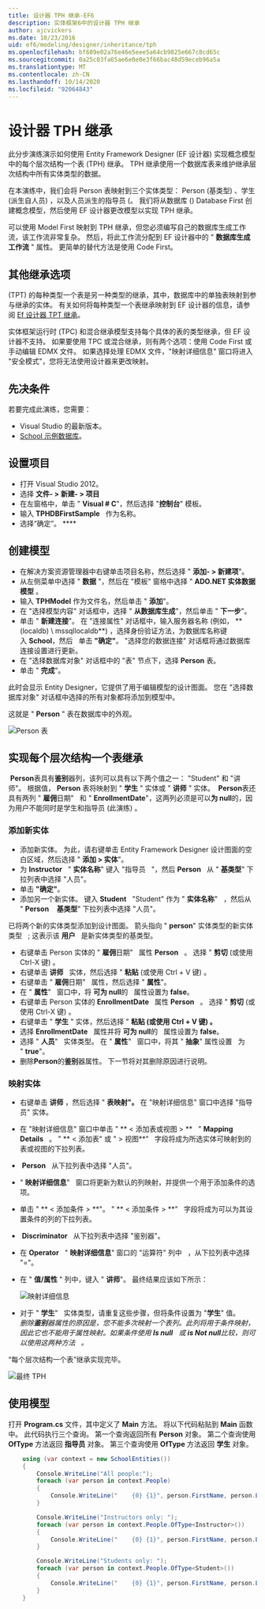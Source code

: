 ```yaml
---
title: 设计器 TPH 继承-EF6
description: 实体框架6中的设计器 TPH 继承
author: ajcvickers
ms.date: 10/23/2016
uid: ef6/modeling/designer/inheritance/tph
ms.openlocfilehash: bf689e02a76e46e5eee5a64cb9825e667c8cd65c
ms.sourcegitcommit: 0a25c03fa65ae6e0e0e3f66bac48d59eceb96a5a
ms.translationtype: MT
ms.contentlocale: zh-CN
ms.lasthandoff: 10/14/2020
ms.locfileid: "92064843"
---
```

# <a name="designer-tph-inheritance"></a>设计器 TPH 继承
此分步演练演示如何使用 Entity Framework Designer (EF 设计器) 实现概念模型中的每个层次结构一个表 (TPH) 继承。 TPH 继承使用一个数据库表来维护继承层次结构中所有实体类型的数据。

在本演练中，我们会将 Person 表映射到三个实体类型： Person (基类型) 、学生 (派生自人员) ，以及人员派生的指导员 (。 我们将从数据库 () Database First 创建概念模型，然后使用 EF 设计器更改模型以实现 TPH 继承。

可以使用 Model First 映射到 TPH 继承，但您必须编写自己的数据库生成工作流，该工作流非常复杂。 然后，将此工作流分配到 EF 设计器中的 " **数据库生成工作流** " 属性。 更简单的替代方法是使用 Code First。

## <a name="other-inheritance-options"></a>其他继承选项

 (TPT) 的每种类型一个表是另一种类型的继承，其中，数据库中的单独表映射到参与继承的实体。 有关如何将每种类型一个表继承映射到 EF 设计器的信息，请参阅 [Ef 设计器 TPT 继承](xref:ef6/modeling/designer/inheritance/tpt)。

实体框架运行时 (TPC) 和混合继承模型支持每个具体的表的类型继承，但 EF 设计器不支持。 如果要使用 TPC 或混合继承，则有两个选项：使用 Code First 或手动编辑 EDMX 文件。 如果选择处理 EDMX 文件，"映射详细信息" 窗口将进入 "安全模式"，您将无法使用设计器来更改映射。

## <a name="prerequisites"></a>先决条件

若要完成此演练，您需要：

- Visual Studio 的最新版本。
- [School 示例数据库](xref:ef6/resources/school-database)。

## <a name="set-up-the-project"></a>设置项目

-   打开 Visual Studio 2012。
-   选择 **文件- &gt; 新建- &gt; 项目**
-   在左窗格中，单击 " **Visual \# C**"，然后选择 "**控制台**" 模板。
-   输入 **TPHDBFirstSample**   作为名称。
-   选择“确定”。 ****

## <a name="create-a-model"></a>创建模型

-   在解决方案资源管理器中右键单击项目名称，然后选择 " **添加- &gt; 新建项**"。
-   从左侧菜单中选择 " **数据** "，然后在 "模板" 窗格中选择 " **ADO.NET 实体数据模型** 。
-   输入 **TPHModel** 作为文件名，然后单击 " **添加**"。
-   在 "选择模型内容" 对话框中，选择 " **从数据库生成**"，然后单击 " **下一步**"。
-   单击 " **新建连接**"。
    在 "连接属性" 对话框中，输入服务器名称 (例如， ** (localdb) \\ mssqllocaldb**) ，选择身份验证方法，为数据库名称键入 **School**，然后   单击 **"确定"**。
    "选择您的数据连接" 对话框将通过数据库连接设置进行更新。
-   在 "选择数据库对象" 对话框中的 "表" 节点下，选择 **Person** 表。
-   单击 " **完成**"。

此时会显示 Entity Designer，它提供了用于编辑模型的设计图面。 您在 "选择数据库对象" 对话框中选择的所有对象都将添加到模型中。

这就是 " **Person** " 表在数据库中的外观。

![Person 表](~/ef6/media/persontable.png) 

## <a name="implement-table-per-hierarchy-inheritance"></a>实现每个层次结构一个表继承

 **Person**表具有**鉴别**器列，该列可以具有以下两个值之一： "Student" 和 "讲师"。 根据值， **Person** 表将映射到 " **学生** " 实体或 " **讲师** " 实体。  **Person**表还具有两列 " **雇佣**日期"   和 " **EnrollmentDate**"，这两列必须是可以**为 null**的，因为用户不能同时是学生和指导员 (此演练) 。

### <a name="add-new-entities"></a>添加新实体

-   添加新实体。
    为此，请右键单击 Entity Framework Designer 设计图面的空白区域，然后选择 " **添加 &gt; 实体**"。
-   为 **Instructor**   " **实体名称**" 键入 "指导员   "，然后 **Person**   从 " **基类型**" 下拉列表中选择 "人员"。
-   单击 **"确定"**。
-   添加另一个新实体。 键入 **Student**   "Student" 作为 " **实体名称**"   ，然后从 " **Person**    **基类型**" 下拉列表中选择 "人员"。

已将两个新的实体类型添加到设计图面。 箭头指向 " **person**" 实体类型的新实体类型   ; 这表示该 **用户**   是新实体类型的基类型。

-   右键单击 Person 实体的 " **雇佣**日期"   属性 **Person**   。 选择 " **剪切** (或使用 Ctrl-X 键) 。
-   右键单击 **讲师**   实体，然后选择 " **粘贴** (或使用 Ctrl + V 键) 。
-   右键单击 " **雇佣**日期"   属性，然后选择 " **属性**"。
-   在 " **属性**"   窗口中，将 **可为 null**的   属性设置为 **false**。
-   右键单击 Person 实体的 **EnrollmentDate**   属性 **Person**   。 选择 " **剪切** (或使用 Ctrl-X 键) 。
-   右键单击 " **学生** " 实体，然后选择 " **粘贴 (或使用 Ctrl + V 键) 。**
-   选择 **EnrollmentDate**   属性并将 **可为 null**的   属性设置为 **false**。
-   选择 " **人员**"   实体类型。 在 " **属性**"   窗口中，将其 " **抽象**" 属性设置   为 " **true**"。
-   删除**Person**的**鉴别**器属性。 下一节将对其删除原因进行说明。

### <a name="map-the-entities"></a>映射实体

-   右键单击 **讲师** ，然后选择 " **表映射"。**
    在 "映射详细信息" 窗口中选择 "指导员" 实体。
-   在 "映射详细信息" 窗口中单击 " ** &lt; 添加表或视图 &gt; **   " **Mapping Details**   。
    " ** &lt; 添加表" 或 " &gt; 视图**"   字段将成为所选实体可映射到的表或视图的下拉列表。
-    **Person**   从下拉列表中选择 "人员"。
-   " **映射详细信息**"   窗口将更新为默认的列映射，并提供一个用于添加条件的选项。
-   单击 " ** &lt; 添加条件 &gt; **"。
    " ** &lt; 添加条件 &gt; **"   字段将成为可以为其设置条件的列的下拉列表。
-    **Discriminator**   从下拉列表中选择 "鉴别器"。
-   在 **Operator**   " **映射详细信息**" 窗口的 "运算符" 列中   ，从下拉列表中选择 "="。
-   在 " **值/属性** " 列中，键入 " **讲师**"。 最终结果应该如下所示：

    ![映射详细信息](~/ef6/media/mappingdetails2.png)

-   对于 " **学生**"   实体类型，请重复这些步骤，但将条件设置为 "**学生**" 值。  
    *删除**鉴别**器属性的原因是，您不能多次映射一个表列。此列将用于条件映射，因此它也不能用于属性映射。如果条件使用 **Is null**   或 **is Not null**比较，则可以使用这两种方法   。*

“每个层次结构一个表”继承实现完毕。

![最终 TPH](~/ef6/media/finaltph.png)

## <a name="use-the-model"></a>使用模型

打开 **Program.cs** 文件，其中定义了 **Main** 方法。 将以下代码粘贴到 **Main** 函数中。 此代码执行三个查询。 第一个查询返回所有 **Person** 对象。 第二个查询使用 **OfType** 方法返回 **指导员** 对象。 第三个查询使用 **OfType** 方法返回 **学生** 对象。

``` csharp
    using (var context = new SchoolEntities())
    {
        Console.WriteLine("All people:");
        foreach (var person in context.People)
        {
            Console.WriteLine("    {0} {1}", person.FirstName, person.LastName);
        }

        Console.WriteLine("Instructors only: ");
        foreach (var person in context.People.OfType<Instructor>())
        {
            Console.WriteLine("    {0} {1}", person.FirstName, person.LastName);
        }

        Console.WriteLine("Students only: ");
        foreach (var person in context.People.OfType<Student>())
        {
            Console.WriteLine("    {0} {1}", person.FirstName, person.LastName);
        }
    }
```
